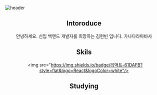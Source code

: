
![header](https://capsule-render.vercel.app/api?type=waving&color=auto&height=300&section=header&text=welcome%20to%20Hyunbin%20git&fontSize=60)
<div align=center>
  
  ## Intoroduce 
  안녕하세요. 신입 백엔드 개발자를 희망하는 김현빈 입니다. 가나다라마바사


  ## Skils
  <img src="https://img.shields.io/badge/리액트-61DAFB?style=flat&logo=React&logoColor=white"/>


  ## Studying
  ##

  
  
</div>
